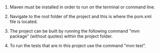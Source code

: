 
1. Maven must be installed in order to run on the terminal or command line.

2. Navigate to the root folder of the project and this is where the pom.xml file is located.

3. The project can be built by running the following command "mvn package” (without quotes) within the project folder.

4. To run the tests that are in this project use the command "mvn test”.
